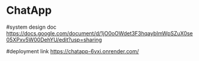 # ChatApp

#system design doc
https://docs.google.com/document/d/1jO0oOWdet3F3hqaybImWpSZuX0se05XPxv5W00DehYU/edit?usp=sharing

#deployment link 
https://chatapp-6vxi.onrender.com/
